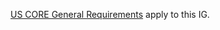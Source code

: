 [US CORE General Requirements](http://hl7.org/fhir/us/core/STU6.1/general-requirements.html#general-requirements) apply to this IG.

